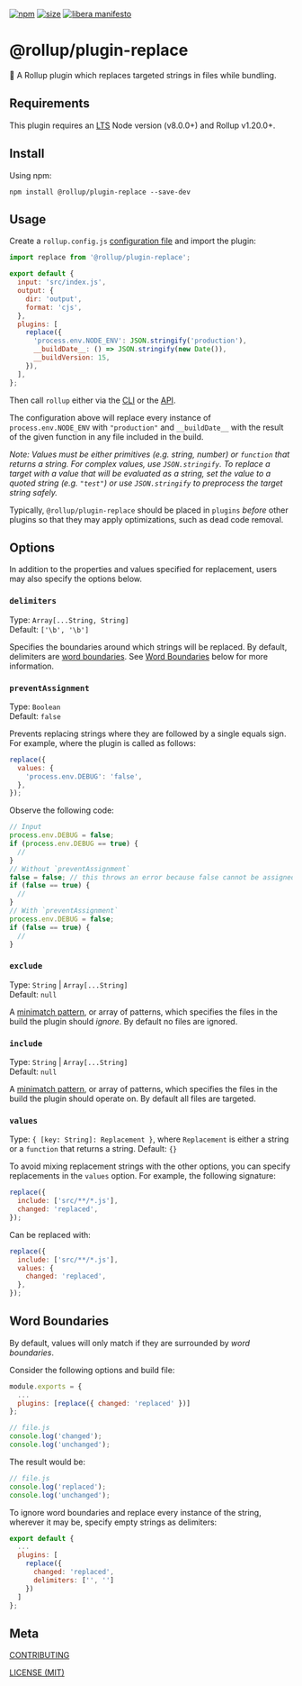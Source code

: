 [npm]: https://img.shields.io/npm/v/@rollup/plugin-replace
[npm-url]: https://www.npmjs.com/package/@rollup/plugin-replace
[size]: https://packagephobia.now.sh/badge?p=@rollup/plugin-replace
[size-url]: https://packagephobia.now.sh/result?p=@rollup/plugin-replace

[![npm][npm]][npm-url]
[![size][size]][size-url]
[![libera manifesto](https://img.shields.io/badge/libera-manifesto-lightgrey.svg)](https://liberamanifesto.com)

# @rollup/plugin-replace

🍣 A Rollup plugin which replaces targeted strings in files while bundling.

## Requirements

This plugin requires an [LTS](https://github.com/nodejs/Release) Node version (v8.0.0+) and Rollup v1.20.0+.

## Install

Using npm:

```console
npm install @rollup/plugin-replace --save-dev
```

## Usage

Create a `rollup.config.js` [configuration file](https://www.rollupjs.org/guide/en/#configuration-files) and import the plugin:

```js
import replace from '@rollup/plugin-replace';

export default {
  input: 'src/index.js',
  output: {
    dir: 'output',
    format: 'cjs',
  },
  plugins: [
    replace({
      'process.env.NODE_ENV': JSON.stringify('production'),
      __buildDate__: () => JSON.stringify(new Date()),
      __buildVersion: 15,
    }),
  ],
};
```

Then call `rollup` either via the [CLI](https://www.rollupjs.org/guide/en/#command-line-reference) or the [API](https://www.rollupjs.org/guide/en/#javascript-api).

The configuration above will replace every instance of `process.env.NODE_ENV` with `"production"` and `__buildDate__` with the result of the given function in any file included in the build.

_Note: Values must be either primitives (e.g. string, number) or `function` that returns a string. For complex values, use `JSON.stringify`. To replace a target with a value that will be evaluated as a string, set the value to a quoted string (e.g. `"test"`) or use `JSON.stringify` to preprocess the target string safely._

Typically, `@rollup/plugin-replace` should be placed in `plugins` _before_ other plugins so that they may apply optimizations, such as dead code removal.

## Options

In addition to the properties and values specified for replacement, users may also specify the options below.

### `delimiters`

Type: `Array[...String, String]`<br>
Default: `['\b', '\b']`

Specifies the boundaries around which strings will be replaced. By default, delimiters are [word boundaries](https://www.regular-expressions.info/wordboundaries.html). See [Word Boundaries](#word-boundaries) below for more information.

### `preventAssignment`

Type: `Boolean`<br>
Default: `false`

Prevents replacing strings where they are followed by a single equals sign. For example, where the plugin is called as follows:

```js
replace({
  values: {
    'process.env.DEBUG': 'false',
  },
});
```

Observe the following code:

```js
// Input
process.env.DEBUG = false;
if (process.env.DEBUG == true) {
  //
}
// Without `preventAssignment`
false = false; // this throws an error because false cannot be assigned to
if (false == true) {
  //
}
// With `preventAssignment`
process.env.DEBUG = false;
if (false == true) {
  //
}
```

### `exclude`

Type: `String` | `Array[...String]`<br>
Default: `null`

A [minimatch pattern](https://github.com/isaacs/minimatch), or array of patterns, which specifies the files in the build the plugin should _ignore_. By default no files are ignored.

### `include`

Type: `String` | `Array[...String]`<br>
Default: `null`

A [minimatch pattern](https://github.com/isaacs/minimatch), or array of patterns, which specifies the files in the build the plugin should operate on. By default all files are targeted.

### `values`

Type: `{ [key: String]: Replacement }`, where `Replacement` is either a string or a `function` that returns a string.
Default: `{}`

To avoid mixing replacement strings with the other options, you can specify replacements in the `values` option. For example, the following signature:

```js
replace({
  include: ['src/**/*.js'],
  changed: 'replaced',
});
```

Can be replaced with:

```js
replace({
  include: ['src/**/*.js'],
  values: {
    changed: 'replaced',
  },
});
```

## Word Boundaries

By default, values will only match if they are surrounded by _word boundaries_.

Consider the following options and build file:

```js
module.exports = {
  ...
  plugins: [replace({ changed: 'replaced' })]
};
```

```js
// file.js
console.log('changed');
console.log('unchanged');
```

The result would be:

```js
// file.js
console.log('replaced');
console.log('unchanged');
```

To ignore word boundaries and replace every instance of the string, wherever it may be, specify empty strings as delimiters:

```js
export default {
  ...
  plugins: [
    replace({
      changed: 'replaced',
      delimiters: ['', '']
    })
  ]
};
```

## Meta

[CONTRIBUTING](/.github/CONTRIBUTING.md)

[LICENSE (MIT)](/LICENSE)
